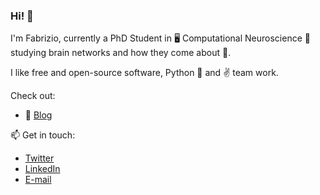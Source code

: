 ### Hi! 👋

I'm Fabrizio, currently a PhD Student in 🖥️ Computational Neuroscience 🧠 studying brain networks and how they come about 🔭.

I like free and open-source software, Python 🐍 and :v: team work.

Check out:
  - 📝 [Blog](https://fabridamicelli.github.io/blog/)

📫 Get in touch: 
  - [Twitter](https://twitter.com/fabridamicelli)
  - [LinkedIn](https://www.linkedin.com/in/fabridamicelli) 
  - [E-mail](mailto:fabridamicelli@gmail.com)

<!--
**fabridamicelli/fabridamicelli** is a ✨ _special_ ✨ repository because its `README.md` (this file) appears on your GitHub profile.

Here are some ideas to get you started:

-  I’m currently working on ...
- 🌱 I’m currently learning ...
- 👯 I’m looking to collaborate on ...
- 🤔 I’m looking for help with ...
- 💬 Ask me about ...
- 📫 How to reach me: ...
- 😄 Pronouns: ...
- ⚡ Fun fact: ...
-->
